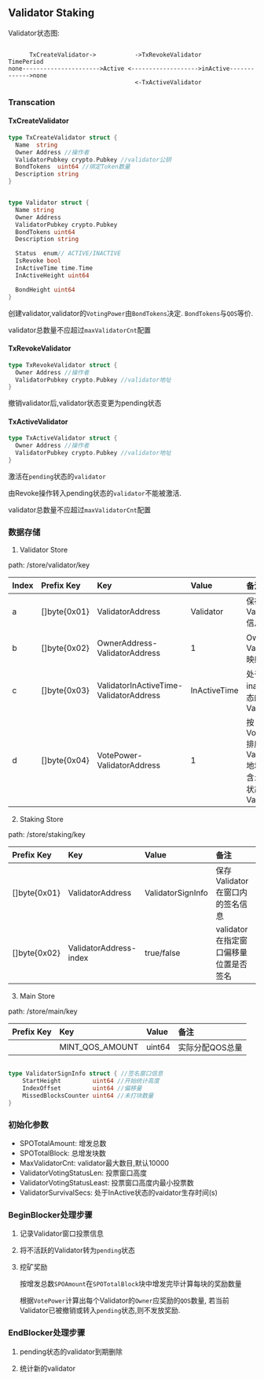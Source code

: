## Validator Staking

Validator状态图:

```

      TxCreateValidator->           ->TxRevokeValidator          TimePeriod
none---------------------->Active <------------------->inActive------------->none
                                    <-TxActiveValidator
```

### Transcation

#### TxCreateValidator

```go
type TxCreateValidator struct {
  Name  string
  Owner Address //操作者
  ValidatorPubkey crypto.Pubkey //validator公钥
  BondTokens  uint64 //绑定Token数量
  Description string
}


type Validator struct {
  Name string
  Owner Address
  ValidatorPubkey crypto.Pubkey
  BondTokens uint64
  Description string

  Status  enum// ACTIVE/INACTIVE
  IsRevoke bool
  InActiveTime time.Time
  InActiveHeight uint64

  BondHeight uint64
}
```
创建validator,validator的`VotingPower`由`BondTokens`决定. `BondTokens`与`QOS`等价.

validator总数量不应超过`maxValidatorCnt`配置


#### TxRevokeValidator

```go
type TxRevokeValidator struct {
  Owner Address //操作者
  ValidatorPubkey crypto.Pubkey //validator地址
}
```

撤销validator后,validator状态变更为pending状态

#### TxActiveValidator

```go
type TxActiveValidator struct {
  Owner Address //操作者
  ValidatorPubkey crypto.Pubkey //validator地址
}

```

激活在`pending`状态的`validator`

由Revoke操作转入pending状态的`validator`不能被激活.

validator总数量不应超过`maxValidatorCnt`配置

### 数据存储

1. Validator Store

path: /store/validator/key

|Index| Prefix Key | Key     | Value | 备注|
|:--|:----       | :-------| :---- | :----|
|a| []byte{0x01} | ValidatorAddress | Validator | 保存Validator信息|
|b| []byte{0x02} | OwnerAddress-ValidatorAddress | 1 | Owner与Validator映射关系 |
|c| []byte{0x03} | ValidatorInActiveTime-ValidatorAddress |InActiveTime| 处于inactive状态的Validator|
|d| []byte{0x04} | VotePower-ValidatorAddress|1| 按VotePower排序的Validator地址,不包含`inactive`状态的Validator|

2. Staking Store

path: /store/staking/key

| Prefix Key | Key     | Value | 备注|
|:----       | :-------| :---- | :----|
| []byte{0x01} | ValidatorAddress | ValidatorSignInfo | 保存Validator在窗口内的签名信息|
| []byte{0x02} | ValidatorAddress-index | true/false | validator在指定窗口偏移量位置是否签名 |


3. Main Store

path: /store/main/key

| Prefix Key | Key     | Value | 备注|
|:----       | :-------| :---- | :----|
| | MINT_QOS_AMOUNT|uint64|实际分配QOS总量|



```go

type ValidatorSignInfo struct { //签名窗口信息
	StartHeight         uint64 //开始统计高度
	IndexOffset         uint64 //偏移量
	MissedBlocksCounter uint64 //未打块数量
}

```


### 初始化参数

* SPOTotalAmount: 增发总数
* SPOTotalBlock: 总增发块数
* MaxValidatorCnt: validator最大数目,默认10000
* ValidatorVotingStatusLen: 投票窗口高度
* ValidatorVotingStatusLeast: 投票窗口高度内最小投票数
* ValidatorSurvivalSecs: 处于InActive状态的vaidator生存时间(s)


### BeginBlocker处理步骤

1. 记录Validator窗口投票信息

2. 将不活跃的Validator转为`pending`状态

3. 挖矿奖励

   按增发总数`SPOAmount`在`SPOTotalBlock`块中增发完毕计算每块的奖励数量

   根据`VotePower`计算出每个Validator的`Owner`应奖励的`QOS`数量, 若当前Validator已被撤销或转入`pending`状态,则不发放奖励.

### EndBlocker处理步骤

1. pending状态的validator到期删除

2. 统计新的validator




